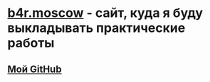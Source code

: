 # [b4r.moscow](https://b4r.moscow) - сайт, куда я буду выкладывать практические работы
## [Мой GitHub](https://github.com/big4eer)